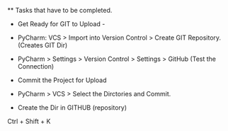 
** Tasks that have to be completed.

- Get Ready for GIT to Upload -

* PyCharm: VCS > Import into Version Control > Create GIT Repository. (Creates GIT Dir)

* PyCharm > Settings > Version Control > Settings > GitHub (Test the Connection)

- Commit the Project for Upload

* PyCharm > VCS > Select the Dirctories and Commit.

* Create the Dir in GITHUB (repository)

Ctrl + Shift + K